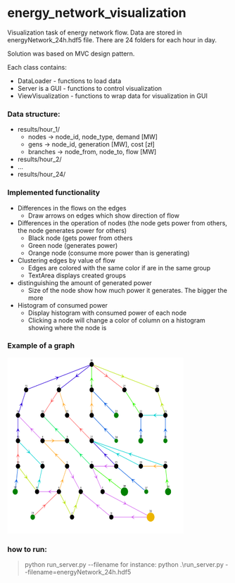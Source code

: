 # energy_network_visualization

Visualization task of energy network flow. Data are stored in energyNetwork_24h.hdf5 file. There are 24 folders for each hour in day.

Solution was based on MVC design pattern. 

Each class contains:
- DataLoader - functions to load data
- Server is a GUI - functions to control visualization
- ViewVisualization - functions to wrap data for visualization in GUI


###  Data structure:
- results/hour_1/
     - nodes       -> node_id, node_type, demand [MW]
     - gens         -> node_id, generation [MW], cost [zł]
     - branches  -> node_from, node_to, flow [MW]
- results/hour_2/
- ...
- results/hour_24/

### Implemented functionality
- Differences in the flows on the edges 
     - Draw arrows on edges which show direction of flow
- Differences in the operation of nodes (the node gets power from others, the node generates power for others) 
     - Black node (gets power from others
     - Green node (generates power)
     - Orange node (consume more power than is generating)
- Clustering edges by value of flow
     - Edges are colored with the same color if are in the same group
     - TextArea displays created groups
- distinguishing the amount of generated power 
     - Size of the node show how much power it generates. The bigger the more 
- Histogram of consumed power
     - Display histogram with consumed power of each node
     - Clicking a node will change a color of column on a histogram showing where the node is 

### Example of a graph


<img src="https://github.com/Falien164/energy_network_visualization/blob/main/images/graph.png" width="400" height="400">


### how to run:
> python run_server.py --filename
for instance:
> python .\run_server.py --filename=energyNetwork_24h.hdf5
